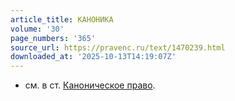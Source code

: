 ```yaml
---
article_title: КАНОНИКА
volume: '30'
page_numbers: '365'
source_url: https://pravenc.ru/text/1470239.html
downloaded_at: '2025-10-13T14:19:07Z'
---
```


- см. в ст. [Каноническое право](<https://pravenc.ru/text/Каноническое право.html>).
